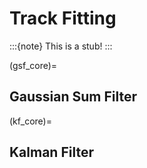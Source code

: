 # Track Fitting

:::{note}
This is a stub!
:::

(gsf_core)=
## Gaussian Sum Filter

(kf_core)=
## Kalman Filter

